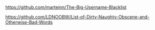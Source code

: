 https://github.com/marteinn/The-Big-Username-Blacklist

https://github.com/LDNOOBW/List-of-Dirty-Naughty-Obscene-and-Otherwise-Bad-Words

